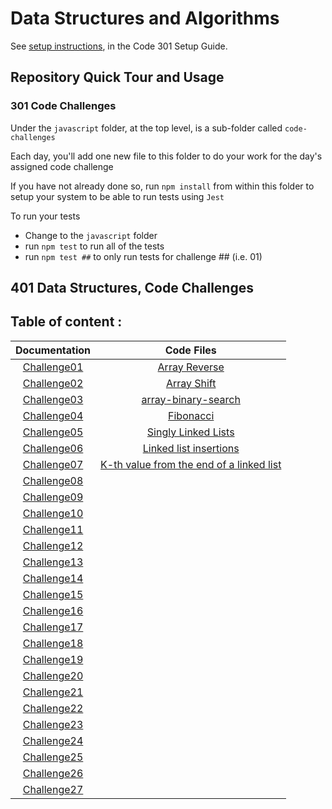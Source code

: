 # Data Structures and Algorithms

See [setup instructions](https://codefellows.github.io/setup-guide/code-301/3-code-challenges), in the Code 301 Setup Guide.

## Repository Quick Tour and Usage

### 301 Code Challenges

Under the `javascript` folder, at the top level, is a sub-folder called `code-challenges`

Each day, you'll add one new file to this folder to do your work for the day's assigned code challenge

If you have not already done so, run `npm install` from within this folder to setup your system to be able to run tests using `Jest`

To run your tests

- Change to the `javascript` folder
- run `npm test` to run all of the tests
- run `npm test ##` to only run tests for challenge ## (i.e. 01)

## 401 Data Structures, Code Challenges

## **Table of content :**

| Documentation | Code Files     |
|:-------------:|:--------------:|
| [Challenge01](./javascript/Code_Challenges/code_challenge_01/README.md)   | [Array Reverse](./javascript/Code_Challenges/code_challenge_01/README.md)  |
| [Challenge02](./javascript/Code_Challenges/code_challenge_02/README.md)   |[Array Shift](./javascript/Code_Challenges/code_challenge_02/README.md)|
| [Challenge03](./javascript/Code_Challenges/code_challenge_03/README.md)   |[array-binary-search](./javascript/Code_Challenges/code_challenge_03/README.md)|
| [Challenge04](https://docs.google.com/spreadsheets/d/17v9EHZSx1pWw0zlSFUC3xtqhZoHqw1BM5FRgKkA0nUQ/edit#gid=434282659)   |[Fibonacci](https://docs.google.com/spreadsheets/d/17v9EHZSx1pWw0zlSFUC3xtqhZoHqw1BM5FRgKkA0nUQ/edit#gid=434282659)|
| [Challenge05](./javascript/Code_Challenges/code_challenge_05/README.md)   |[Singly Linked Lists](./javascript/Code_Challenges/code_challenge_05)|
| [Challenge06](./javascript/Code_Challenges/code_challenge_06/README.md)   |[Linked list insertions](./javascript/Code_Challenges/code_challenge_06/)|
| [Challenge07](./javascript/Code_Challenges/code_challenge_07/README.md)   |[K-th value from the end of a linked list](./javascript/Code_Challenges/code_challenge_07/)|
| [Challenge08]()   |[]()|
| [Challenge09]()   |[]()|
| [Challenge10]()   |[]()|
| [Challenge11]()   |[]()|
| [Challenge12]()   |[]()|
| [Challenge13]()   |[]()|
| [Challenge14]()   |[]()|
| [Challenge15]()   |[]()|
| [Challenge16]()   |[]()|
| [Challenge17]()   |[]()|
| [Challenge18]()   |[]()|
| [Challenge19]()   |[]()|
| [Challenge20]()   |[]()|
| [Challenge21]()   |[]()|
| [Challenge22]()   |[]()|
| [Challenge23]()   |[]()|
| [Challenge24]()   |[]()|
| [Challenge25]()   |[]()|
| [Challenge26]()   |[]()|
| [Challenge27]()   |[]()|

